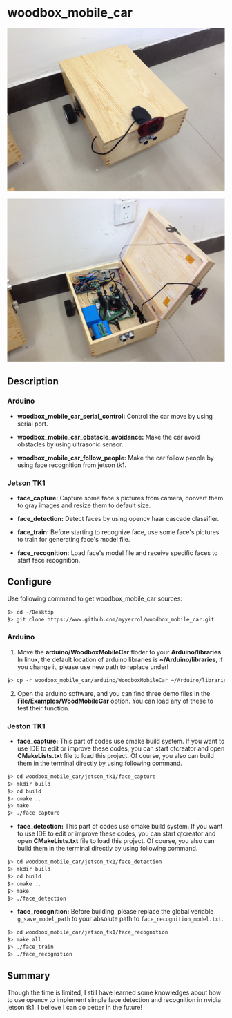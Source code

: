 # woodbox_mobile_car

![woodbox_mobile_car_out](.images/woodbox_mobile_car_out.JPG)

![woodbox_mobile_car_inside](.images/woodbox_mobile_car_inside.JPG)

## Description

### Arduino
- **woodbox_mobile_car_serial_control:**
Control the car move by using serial port.

- **woodbox_mobile_car_obstacle_avoidance:**
Make the car avoid obstacles by using ultrasonic sensor.

- **woodbox_mobile_car_follow_people:**
Make the car follow people by using face recognition from jetson tk1.

### Jetson TK1
- **face_capture:**
Capture some face's pictures from camera, convert them to gray images and resize them to default size.

- **face_detection:**
Detect faces by using opencv haar cascade classifier.

- **face_train:**
Before starting to recognize face, use some face's pictures to train for generating face's model file.

- **face_recognition:**
Load face's model file and receive specific faces to start face recognition.

## Configure
Use following command to get woodbox_mobile_car sources:

```bash
$> cd ~/Desktop
$> git clone https://www.github.com/myyerrol/woodbox_mobile_car.git
```

### Arduino

1. Move the **arduino/WoodboxMobileCar** floder to your **Arduino/libraries**. In linux, the default location of arduino libraries is **~/Arduino/libraries**, if you change it, please use new path to replace under!
```bash
$> cp -r woodbox_mobile_car/arduino/WoodboxMobileCar ~/Arduino/libraries
```

2. Open the arduino software, and you can find three demo files in the **File/Examples/WoodMobileCar** option. You can load any of these to test their function.

### Jeston TK1
- **face_capture:**
This part of codes use cmake build system. If you want to use IDE to edit or improve these codes, you can start qtcreator and open **CMakeLists.txt** file to load this project. Of course, you also can build them in the terminal directly by using following command.
```bash
$> cd woodbox_mobile_car/jetson_tk1/face_capture
$> mkdir build
$> cd build
$> cmake ..
$> make
$> ./face_capture
```

- **face_detection:**
This part of codes use cmake build system. If you want to use IDE to edit or improve these codes, you can start qtcreator and open **CMakeLists.txt** file to load this project. Of course, you also can build them in the terminal directly by using following command.
```bash
$> cd woodbox_mobile_car/jetson_tk1/face_detection
$> mkdir build
$> cd build
$> cmake ..
$> make
$> ./face_detection
```

- **face_recognition:**
Before building, please replace the global veriable `g_save_model_path` to your absolute path to `face_recognition_model.txt`.
```bash
$> cd woodbox_mobile_car/jetson_tk1/face_recognition
$> make all
$> ./face_train
$> ./face_recognition
```

## Summary
Though the time is limited, I still have learned some knowledges about how to use opencv to implement simple face detection and recognition in nvidia jetson tk1. I believe I can do better in the future!
